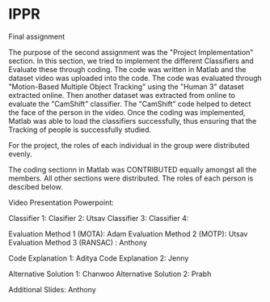 # IPPR
Final assignment


  
The purpose of the second assignment was the "Project Implementation" section. 
In this section, we tried to implement the different Classifiers and Evaluate these through coding. 
The code was written in Matlab and the dataset video was uploaded into the code.
The code was evaluated through "Motion-Based Multiple Object Tracking" using the "Human 3" dataset extracted online. 
Then another dataset was extracted from online to evaluate the "CamShift" classifier. The "CamShift" code helped to detect the face of the person in the video. 
Once the coding was implemented, Matlab was able to load the classifiers successfully, thus ensuring that the Tracking of people is successfully studied. 

For the project, the roles of each individual in the group were distributed evenly. 

The coding sectionn in Matlab was CONTRIBUTED equally amongst all the members. All other sections were distributed. The roles of each person is descibed below.

Video Presentation Powerpoint: 

Classifier 1: 
Clasifier 2: Utsav
Classifier 3: 
Classifier 4: 

Evaluation Method 1 (MOTA): Adam
Evaluation Method 2 (MOTP): Utsav
Evaluation Method 3 (RANSAC) : Anthony

Code Explanation 1: Aditya
Code Explanation 2: Jenny

Alternative Solution 1: Chanwoo 
Alternative Solution 2: Prabh 

Additional Slides: Anthony 



